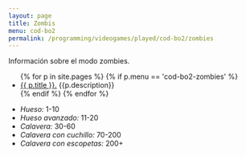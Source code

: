 ```yaml
---
layout: page
title: Zombis
menu: cod-bo2
permalink: /programming/videogames/played/cod-bo2/zombies
---
```


Información sobre el modo zombies.

<ul>
    {% for p in site.pages %}
        {% if p.menu == 'cod-bo2-zombies' %}
            <li><a href="{{ p.url }}">{{ p.title }}.</a> {{p.description}}</li>
        {% endif %}
    {% endfor %}
</ul>

- *Hueso:* 1-10
- *Hueso avanzado:* 11-20
- *Calavera:* 30-60
- *Calavera con cuchillo:* 70-200
- *Calavera con escopetas:* 200+